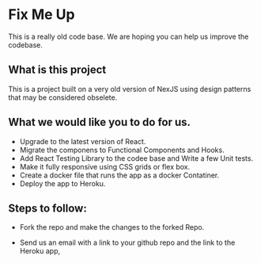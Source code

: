 
# Fix Me Up

This is a really old code base. We are hoping you can help us improve the codebase.

## What is this project
This is a project built on a very old version of NexJS using design patterns that may be considered obselete.
## What we would like you to do for us.
* Upgrade to the latest version of React.
* Migrate the componens to Functional Components and Hooks.
* Add React Testing Library to the codee base and Write a few Unit tests.
* Make it fully responsive using CSS grids or flex box.
* Create a docker file that runs the app as a docker Contatiner.
* Deploy the app to Heroku.

##  Steps to follow:

* Fork the repo and make the changes to the forked Repo.

* Send us an email with a link to your github repo and the link to the Heroku app, 

